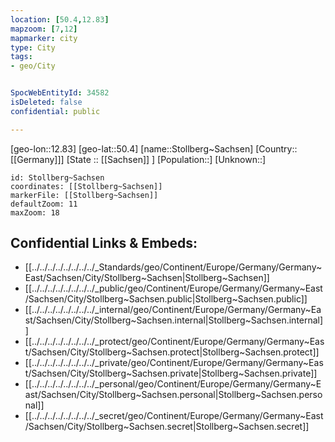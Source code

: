 ```yaml
---
location: [50.4,12.83]
mapzoom: [7,12] 
mapmarker: city 
type: City
tags:
- geo/City


SpocWebEntityId: 34582
isDeleted: false
confidential: public

---
```

[geo-lon::12.83]
[geo-lat::50.4]
[name::Stollberg~Sachsen]
[Country::[[Germany]]]
[State :: [[Sachsen]] ]
[Population::]
[Unknown::]


```leaflet
id: Stollberg~Sachsen
coordinates: [[Stollberg~Sachsen]]
markerFile: [[Stollberg~Sachsen]]
defaultZoom: 11 
maxZoom: 18
```


## Confidential Links & Embeds: 
- [[../../../../../../../../_Standards/geo/Continent/Europe/Germany/Germany~East/Sachsen/City/Stollberg~Sachsen|Stollberg~Sachsen]] 
- [[../../../../../../../../_public/geo/Continent/Europe/Germany/Germany~East/Sachsen/City/Stollberg~Sachsen.public|Stollberg~Sachsen.public]] 
- [[../../../../../../../../_internal/geo/Continent/Europe/Germany/Germany~East/Sachsen/City/Stollberg~Sachsen.internal|Stollberg~Sachsen.internal]] 
- [[../../../../../../../../_protect/geo/Continent/Europe/Germany/Germany~East/Sachsen/City/Stollberg~Sachsen.protect|Stollberg~Sachsen.protect]] 
- [[../../../../../../../../_private/geo/Continent/Europe/Germany/Germany~East/Sachsen/City/Stollberg~Sachsen.private|Stollberg~Sachsen.private]] 
- [[../../../../../../../../_personal/geo/Continent/Europe/Germany/Germany~East/Sachsen/City/Stollberg~Sachsen.personal|Stollberg~Sachsen.personal]] 
- [[../../../../../../../../_secret/geo/Continent/Europe/Germany/Germany~East/Sachsen/City/Stollberg~Sachsen.secret|Stollberg~Sachsen.secret]] 

